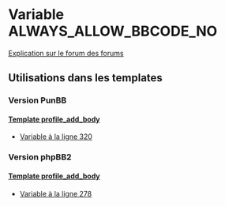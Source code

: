 # Variable ALWAYS_ALLOW_BBCODE_NO
[Explication sur le forum des forums](http://forum.forumactif.com/t294113-listing-des-variables#ALWAYS_ALLOW_BBCODE_NO)
## Utilisations dans les templates
### Version PunBB
#### [Template profile_add_body](punbb/profile_add_body.md)
* [Variable à la ligne 320](../punbb/profile_add_body.tpl#L320)
### Version phpBB2
#### [Template profile_add_body](subsilver/profile_add_body.md)
* [Variable à la ligne 278](../subsilver/profile_add_body.tpl#L278)